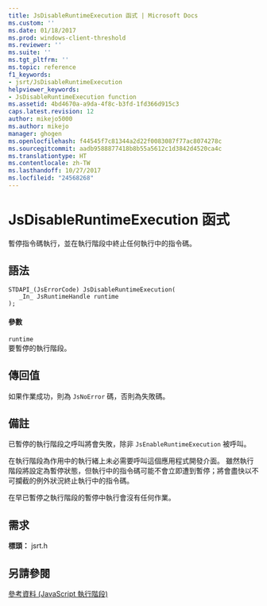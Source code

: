 ```yaml
---
title: JsDisableRuntimeExecution 函式 | Microsoft Docs
ms.custom: ''
ms.date: 01/18/2017
ms.prod: windows-client-threshold
ms.reviewer: ''
ms.suite: ''
ms.tgt_pltfrm: ''
ms.topic: reference
f1_keywords:
- jsrt/JsDisableRuntimeExecution
helpviewer_keywords:
- JsDisableRuntimeExecution function
ms.assetid: 4bd4670a-a9da-4f8c-b3fd-1fd366d915c3
caps.latest.revision: 12
author: mikejo5000
ms.author: mikejo
manager: ghogen
ms.openlocfilehash: f44545f7c81344a2d22f0083087f77ac8074278c
ms.sourcegitcommit: aadb9588877418b8b55a5612c1d3842d4520ca4c
ms.translationtype: HT
ms.contentlocale: zh-TW
ms.lasthandoff: 10/27/2017
ms.locfileid: "24568268"
---
```

# <a name="jsdisableruntimeexecution-function"></a>JsDisableRuntimeExecution 函式
暫停指令碼執行，並在執行階段中終止任何執行中的指令碼。  
  
## <a name="syntax"></a>語法  
  
```  
STDAPI_(JsErrorCode) JsDisableRuntimeExecution(  
   _In_ JsRuntimeHandle runtime  
);  
```  
  
#### <a name="parameters"></a>參數  
 `runtime`  
 要暫停的執行階段。  
  
## <a name="return-value"></a>傳回值  
 如果作業成功，則為 `JsNoError` 碼，否則為失敗碼。  
  
## <a name="remarks"></a>備註  
 已暫停的執行階段之呼叫將會失敗，除非 `JsEnableRuntimeExecution` 被呼叫。  
  
 在執行階段為作用中的執行緒上未必需要呼叫這個應用程式開發介面。 雖然執行階段將設定為暫停狀態，但執行中的指令碼可能不會立即遭到暫停；將會盡快以不可攔截的例外狀況終止執行中的指令碼。  
  
 在早已暫停之執行階段的暫停中執行會沒有任何作業。  
  
## <a name="requirements"></a>需求  
 **標頭：** jsrt.h  
  
## <a name="see-also"></a>另請參閱  
 [參考資料 (JavaScript 執行階段)](../chakra-hosting/reference-javascript-runtime.md)